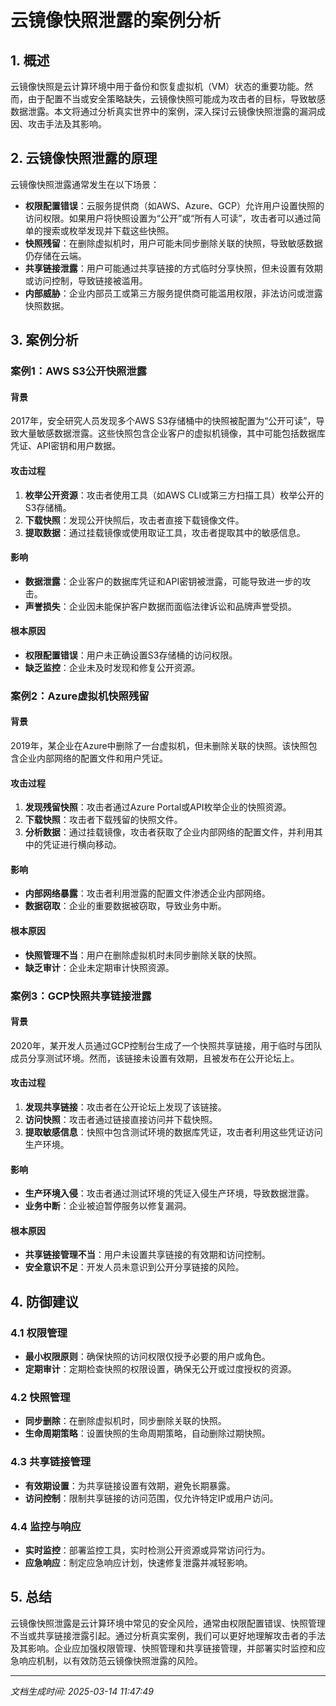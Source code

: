 # 云镜像快照泄露的案例分析

## 1. 概述

云镜像快照是云计算环境中用于备份和恢复虚拟机（VM）状态的重要功能。然而，由于配置不当或安全策略缺失，云镜像快照可能成为攻击者的目标，导致敏感数据泄露。本文将通过分析真实世界中的案例，深入探讨云镜像快照泄露的漏洞成因、攻击手法及其影响。

## 2. 云镜像快照泄露的原理

云镜像快照泄露通常发生在以下场景：

- **权限配置错误**：云服务提供商（如AWS、Azure、GCP）允许用户设置快照的访问权限。如果用户将快照设置为“公开”或“所有人可读”，攻击者可以通过简单的搜索或枚举发现并下载这些快照。
- **快照残留**：在删除虚拟机时，用户可能未同步删除关联的快照，导致敏感数据仍存储在云端。
- **共享链接泄露**：用户可能通过共享链接的方式临时分享快照，但未设置有效期或访问控制，导致链接被滥用。
- **内部威胁**：企业内部员工或第三方服务提供商可能滥用权限，非法访问或泄露快照数据。

## 3. 案例分析

### 案例1：AWS S3公开快照泄露

#### 背景
2017年，安全研究人员发现多个AWS S3存储桶中的快照被配置为“公开可读”，导致大量敏感数据泄露。这些快照包含企业客户的虚拟机镜像，其中可能包括数据库凭证、API密钥和用户数据。

#### 攻击过程
1. **枚举公开资源**：攻击者使用工具（如AWS CLI或第三方扫描工具）枚举公开的S3存储桶。
2. **下载快照**：发现公开快照后，攻击者直接下载镜像文件。
3. **提取数据**：通过挂载镜像或使用取证工具，攻击者提取其中的敏感信息。

#### 影响
- **数据泄露**：企业客户的数据库凭证和API密钥被泄露，可能导致进一步的攻击。
- **声誉损失**：企业因未能保护客户数据而面临法律诉讼和品牌声誉受损。

#### 根本原因
- **权限配置错误**：用户未正确设置S3存储桶的访问权限。
- **缺乏监控**：企业未及时发现和修复公开资源。

### 案例2：Azure虚拟机快照残留

#### 背景
2019年，某企业在Azure中删除了一台虚拟机，但未删除关联的快照。该快照包含企业内部网络的配置文件和用户凭证。

#### 攻击过程
1. **发现残留快照**：攻击者通过Azure Portal或API枚举企业的快照资源。
2. **下载快照**：攻击者下载残留的快照文件。
3. **分析数据**：通过挂载镜像，攻击者获取了企业内部网络的配置文件，并利用其中的凭证进行横向移动。

#### 影响
- **内部网络暴露**：攻击者利用泄露的配置文件渗透企业内部网络。
- **数据窃取**：企业的重要数据被窃取，导致业务中断。

#### 根本原因
- **快照管理不当**：用户在删除虚拟机时未同步删除关联的快照。
- **缺乏审计**：企业未定期审计快照资源。

### 案例3：GCP快照共享链接泄露

#### 背景
2020年，某开发人员通过GCP控制台生成了一个快照共享链接，用于临时与团队成员分享测试环境。然而，该链接未设置有效期，且被发布在公开论坛上。

#### 攻击过程
1. **发现共享链接**：攻击者在公开论坛上发现了该链接。
2. **访问快照**：攻击者通过链接直接访问并下载快照。
3. **提取敏感信息**：快照中包含测试环境的数据库凭证，攻击者利用这些凭证访问生产环境。

#### 影响
- **生产环境入侵**：攻击者通过测试环境的凭证入侵生产环境，导致数据泄露。
- **业务中断**：企业被迫暂停服务以修复漏洞。

#### 根本原因
- **共享链接管理不当**：用户未设置共享链接的有效期和访问控制。
- **安全意识不足**：开发人员未意识到公开分享链接的风险。

## 4. 防御建议

### 4.1 权限管理
- **最小权限原则**：确保快照的访问权限仅授予必要的用户或角色。
- **定期审计**：定期检查快照的权限设置，确保无公开或过度授权的资源。

### 4.2 快照管理
- **同步删除**：在删除虚拟机时，同步删除关联的快照。
- **生命周期策略**：设置快照的生命周期策略，自动删除过期快照。

### 4.3 共享链接管理
- **有效期设置**：为共享链接设置有效期，避免长期暴露。
- **访问控制**：限制共享链接的访问范围，仅允许特定IP或用户访问。

### 4.4 监控与响应
- **实时监控**：部署监控工具，实时检测公开资源或异常访问行为。
- **应急响应**：制定应急响应计划，快速修复泄露并减轻影响。

## 5. 总结

云镜像快照泄露是云计算环境中常见的安全风险，通常由权限配置错误、快照管理不当或共享链接泄露引起。通过分析真实案例，我们可以更好地理解攻击者的手法及其影响。企业应加强权限管理、快照管理和共享链接管理，并部署实时监控和应急响应机制，以有效防范云镜像快照泄露的风险。

---

*文档生成时间: 2025-03-14 11:47:49*
